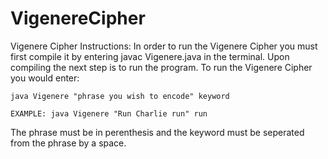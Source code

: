 VigenereCipher
==============

Vigenere Cipher Instructions:
In order to run the Vigenere Cipher you must first compile it by entering javac Vigenere.java in the terminal. Upon compiling the next step is to run the program. 
To run the Vigenere Cipher you would enter:

	java Vigenere "phrase you wish to encode" keyword

	EXAMPLE: java Vigenere "Run Charlie run" run

The phrase must be in perenthesis and the keyword must be seperated from the phrase by a space.
